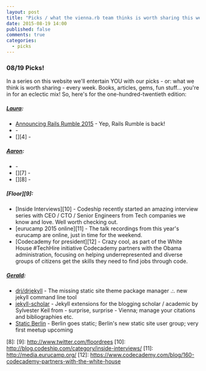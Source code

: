 ```yaml
---
layout: post
title: "Picks / what the vienna.rb team thinks is worth sharing this week"
date: 2015-08-19 14:00
published: false
comments: true
categories:
  - picks
---
```


### 08/19 Picks!

In a series on this website we'll entertain YOU with our picks - or: what we think is worth sharing - every week.
Books, articles, gems, fun stuff... you're in for an eclectic mix! So, here's for the one-hundred-twentieth edition:

##### [Laura][1]:
- [Announcing Rails Rumble 2015][2] - Yep, Rails Rumble is back!
- [][3] -
- [][4] -

##### [Aaron][5]:
- [][6] -
- [][7] -
- [][8] -


##### [Floor][9]:
- [Inside Interviews][10] - Codeship recently started an amazing interview series with CEO / CTO / Senior Engineers from Tech companies we know and love. Well worth checking out. 
- [eurucamp 2015 online][11] - The talk recordings from this year's eurucamp are online, just in time for the weekend.
- [Codecademy for president][12] - Crazy cool, as part of the White House #TechHire initiative Codecademy partners with the Obama administration, focusing on helping underrepresented and diverse groups of citizens get the skills they need to find jobs through code.


##### [Gerald](https://twitter.com/viennahtml):
- [drj/drjekyll](https://github.com/drjekyllthemes/drjekyll) - The missing static site theme package manager .:. new jekyll command line tool
- [jekyll-scholar](https://github.com/inukshuk/jekyll-scholar) - Jekyll extensions for the blogging scholar / academic by Sylvester Keil from - surprise, surprise - Vienna; manage your citations and bibliographies etc.
- [Static Berlin](http://meetup.com/StaticBerlin) - Berlin goes static; Berlin's new static site user group; very first meetup upcoming


[1]: http://www.twitter.com/alicetragedy
[2]: http://blog.railsrumble.com/2015/08/11/announcing-rails-rumble-2015/
[3]:
[4]:
[5]: http://www.twitter.com/mraaroncruz
[6]:
[7]:
[8]:
[9]: http://www.twitter.com/floordrees
[10]: http://blog.codeship.com/category/inside-interviews/
[11]: http://media.eurucamp.org/
[12]: https://www.codecademy.com/blog/160-codecademy-partners-with-the-white-house
